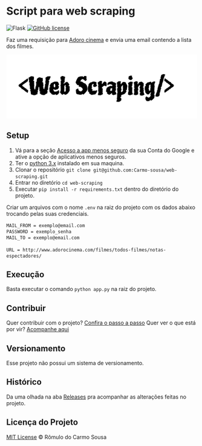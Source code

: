 # Script para web scraping

![Flask](https://img.shields.io/static/v1?label=Sousa&message=Web%20Scraping&style=flat&color=E59500&labelColor=green)
[![GitHub license](https://img.shields.io/github/license/Carmo-sousa/web-scraping)](https://github.com/Carmo-sousa/web-scraping/blob/master/LICENSE)

Faz uma requisição para [Adoro cinema](http://www.adorocinema.com/filmes/todos-filmes/notas-espectadores/)
e envia uma email contendo a lista dos filmes.

![Logo](src/img/logo.svg)

## Setup

1. Vá para a seção [Acesso a app menos seguro](https://myaccount.google.com/lesssecureapps) da sua Conta do Google e ative a opção de aplicativos menos seguros.
2. Ter o [python 3.x](https://www.python.org/) instalado em sua maquina.
3. Clonar o repositório `git clone git@github.com:Carmo-sousa/web-scraping.git`
4. Entrar no diretório `cd web-scraping`
5. Executar `pip install -r requirements.txt` dentro do diretório do projeto.

Criar um arquivos com o nome `.env` na raiz do projeto com os dados abaixo trocando pelas suas credenciais.

```.env
MAIL_FROM = exemplo@email.com
PASSWORD = exemplo_senha
MAIL_TO = exemplo@email.com

URL = http://www.adorocinema.com/filmes/todos-filmes/notas-espectadores/
```

## Execução

Basta executar o comando `python app.py` na raiz do projeto.

## Contribuir

Quer contribuir com o projeto? [Confira o passo a passo](./CONTRIBUTING.md)
Quer ver o que está por vir? [Acompanhe aqui](https://github.com/Carmo-sousa/web-scraping/projects)

## Versionamento

Esse projeto não possui um sistema de versionamento.

## Histórico

Da uma olhada na aba [Releases](https://github.com/Carmo-sousa/web-scraping/releases) pra acompanhar as alterações feitas no projeto.

## Licença do Projeto

[MIT License](./LICENSE) © Rômulo do Carmo Sousa